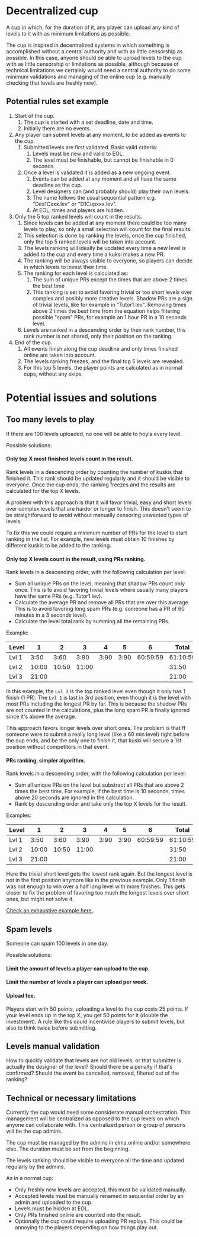 # Decentralized cup
A cup in which, for the duration of it, any player can upload any kind of levels to it with as minimum limitations as possible.

The cup is inspired in decentralized systems in which something is accomplished without a central authority and with as little censorship as possible. In this case, anyone should be able to upload levels to the cup with as little censorship or limitations as possible, although because of technical limitations we certainly would need a central authority to do some minimum validations and managing of the online cup (e.g. manually checking that levels are freshly new).

## Potential rules set example

1. Start of the cup.
    1. The cup is started with a set deadline, date and time.
    2. Initially there are no events.
2. Any player can submit levels at any moment, to be added as events to the cup.
    1. Submitted levels are first validated. Basic valid criteria:
        1. Levels must be new and valid to EOL.
        2. The level must be finishable, but cannot be finishable in 0 seconds.
    2. Once a level is validated it is added as a new ongoing event.
        1. Events can be added at any moment and all have the same deadline as the cup.
        2. Level designers can (and probably should) play their own levels.
        3. The name follows the usual sequential pattern e.g. "Des1Cxxx.lev" or "D1Cupxxx.lev".
        4. At EOL, times and players are hidden.
3. Only the 5 top ranked levels will count in the results.
    1. Since levels can be added at any moment there could be too many levels to play, so only a small selection will count for the final results.
    2. This selection is done by ranking the levels, once the cup finished, only the top 5 ranked levels will be taken into account.
    3. The levels ranking will ideally be updated every time a new level is added to the cup and every time a kuksi makes a new PR.
    4. The ranking will be always visible to everyone, so players can decide in which levels to invest their time.
    6. The ranking for each level is calculated as:
        1. The sum of unique PRs except the times that are above 2 times the best time
        2. This ranking is set to avoid favoring trivial or too short levels over complex and posibly more creative levels. Shadow PRs are a sign of trivial levels, like for example in "Tutor1.lev". Removing times above 2 times the best time from the equation helps filtering possible "spam" PRs, for example an 1 hour PR in a 10 seconds level.
    7. Levels are ranked in a descending order by their rank number, this rank number is not shared, only their position on the ranking.
4. End of the cup.
    1. All events finish along the cup deadline and only times finished online are taken into account. 
    2. The levels ranking freezes, and the final top 5 levels are revealed.
    3. For this top 5 levels, the player points are calculated as in normal cups, without any skips.

# Potential issues and solutions

## Too many levels to play

If there are 100 levels uploaded, no one will be able to hoyla every level.

Possible solutions:
#### Only top X most finished levels count in the result.
Rank levels in a descending order by counting the number of kuskis that finished it. This rank should be updated regularly and it should be visible to everyone. Once the cup ends, the ranking freezes and the results are calculated for the top X levels.

A problem with this approach is that it will favor trivial, easy and short levels over complex levels that are harder or longer to finish. This doesn't seem to be straightforward to avoid without manually censoring unwanted types of levels.  

To fix this we could require a minimum number of PRs for the level to start ranking in the list. For example, new levels must obtain 10 finishes by different kuskis to be added to the ranking.

#### Only top X levels count in the result, using PRs ranking.
Rank levels in a descending order, with the following calculation per level:
- Sum all unique PRs on the level, meaning that shadow PRs count only once. This is to avoid favoring trivial levels where usually many players have the same PRs (e.g. Tutor1.lev).
- Calculate the average PR and remove all PRs that are over this average. This is to avoid favoring long spam PRs (e.g. someone has a PR of 60 minutes in a 3 seconds level).
- Calculate the level total rank by summing all the remaining PRs.

Example: 

<table><thead><tr><th>Level</th><th>1</th><th>2</th><th>3</th><th>4</th><th>5</th><th>6</th><th>Total</th><th>Average</th><th>Rank</th><th>Top</th></tr></thead><tbody><tr><td>Lvl 1</td><td>3:50</td><td>3:60</td><td>3:90</td><td>3:90</td><td>3:90</td><td>60:59:59</td><td>61:10:59</td><td>15:17:64</td><td>11:00</td><td>3</td></tr><tr><td>Lvl 2</td><td>10:00</td><td>10:50</td><td>11:00</td><td></td><td></td><td></td><td>31:50</td><td>10:50</td><td>20:50</td><td>2</td></tr><tr><td>Lvl 
3</td><td>21:00</td><td></td><td></td><td></td><td></td><td></td><td>21:00</td><td>21:00</td><td>21:00</td><td>1</td></tr></tbody></table>

In this example, the `Lvl 3` is the top ranked level even though it only has 1 finish (1 PR). The `Lvl 1` is last in 3rd position, even though it is the level with most PRs including the longest PR by far. This is because the shadow PRs are not counted in the calculations, plus the long spam PR is finally ignored since it's above the average.

This approach favors longer levels over short ones. The problem is that ff someone were to submit a really long level (like a 60 min level) right before the cup ends, and be the only one to finish it, that kuski will secure a 1st position without competitors in that event.

#### PRs ranking, simpler algorithm.

Rank levels in a descending order, with the following calculation per level:
- Sum all unique PRs on the level but substract all PRs that are above 2 times the best time. For example, if the best time is 10 seconds, times above 20 seconds are ignored in the calculation.
- Rank by descending order and take only the top X levels for the result.

Examples:

<table><thead><tr><th>Level</th><th>1</th><th>2</th><th>3</th><th>4</th><th>5</th><th>6</th><th>Total</th><th>Rank</th><th>Top</th></tr></thead><tbody><tr><td>Lvl 1</td><td>3:50</td><td>3:60</td><td>3:90</td><td>3:90</td><td>3:90</td><td>60:59:59</td><td>61:10:59</td><td>11:00</td><td>3</td></tr><tr><td>Lvl 2</td><td>10:00</td><td>10:50</td><td>11:00</td><td></td><td></td><td></td><td>31:50</td><td>31:50</td><td>1</td></tr><tr><td>Lvl 3</td><td>21:00</td><td></td><td></td><td></td><td></td><td></td><td>21:00</td><td>21:00</td><td>2</td></tr></tbody></table>

Here the trivial short level gets the lowest rank again. But the longest level is not in the first position anymore like in the previous example. Only 1 finish was not enough to win over a half long level with more finishes. This gets closer to fix the problem of favoring too much the longest levels over short ones, but might not solve it.

[Check an exhaustive example here.](/scripts/results/doubleExhaustive.md)

## Spam levels

Someone can spam 100 levels in one day. 

Possible solutions:
#### Limit the amount of levels a player can upload to the cup.
#### Limit the number of levels a player can upload per week.
#### Upload fee.
Players start with 50 points, uploading a level to the cup costs 25 points.
If your level ends up in the top X, you get 50 points for it (double the investment). 
A rule like this could incentivise players to submit levels, but also to think twice before submitting.

## Levels manual validation

How to quickly validate that levels are not old levels, or that submitter is actually the designer of the level? Should there be a penalty if that's confirmed? Should the event be cancelled, removed, filtered out of the ranking?

## Technical or necessary limitations

Currently the cup would need some considerate manual orchestration. This management will be centralized as opposed to the cup levels on which anyone can collaborate with. This centralized person or group of persons will be the cup admins.

The cup must be managed by the admins in elma.online and/or somewhere else. The duration must be set from the beginning.

The levels ranking should be visible to everyone all the time and updated regularly by the admins.

As in a normal cup:
- Only freshly new levels are accepted, this must be validated manually.
- Accepted levels must be manually renamed in sequential order by an admin and uploaded to the cup.
- Levels must be hidden at EOL.
- Only PRs finished online are counted into the result.
- Optionally the cup could require uploading PR replays. This could be annoying to the players depending on how things play out.
